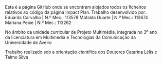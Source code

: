 Esta é a página GitHub onde se encontram alojados todos os ficheiros relativos ao código da página Impact Plan.
Trabalho desenvolvido por: 
Eduarda Carvalho | N.º Mec.: 113578 
Mafalda Duarte | N.º Mec.: 113674 
Mariana Peixe | N.º Mec.: 113262

No âmbito da unidade curricular de Projeto Multimédia, integrada no 3º ano da licenciatura em Multimédia e Tecnologias da Comunicação da Universidade de Aveiro

Trabalho realizado sob a orientação científica dos Doutores Catarina Lélis e Telmo Silva
